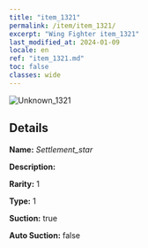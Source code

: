 ```yaml
---
title: "item_1321"
permalink: /item/item_1321/
excerpt: "Wing Fighter item_1321"
last_modified_at: 2024-01-09
locale: en
ref: "item_1321.md"
toc: false
classes: wide
---
```



 ![Unknown_1321](/images/item/Settlement_star_p.png)



## Details

 **Name:** *Settlement_star* 

 **Description:** 

 **Rarity:** 1 

 **Type:** 1 

 **Suction:** true 

 **Auto Suction:** false 


